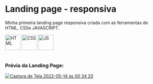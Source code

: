 
# Landing page - responsiva 
Minha primeira landing page responsiva criada com as ferramentas de HTML, CSSe JAVASCRIPT.
<div style="display:inline_block" >
<img align="center" alt="HTML" src="https://cdn-icons-png.flaticon.com/512/1051/1051277.png?w=360" style="height:50px; width:auto" target="_blank">
<img align="center" alt="CSS" src="https://upload.wikimedia.org/wikipedia/commons/thumb/6/62/CSS3_logo.svg/800px-CSS3_logo.svg.png" style="height:50px; width:auto" target="_blank">
<img align="center" alt="JS" src="https://upload.wikimedia.org/wikipedia/commons/3/3b/Javascript_Logo.png" style="height:50px; width:auto" target="_blank"><br/><br/>


  
### Prévia da Landing Page:
[![Captura de Tela 2022-05-14 às 00 34 20](https://user-images.githubusercontent.com/61170444/168409272-25d11327-3af5-4142-8e90-629c3f262d84.png)](https://caioassis-dev.github.io/LandingPage/)  
